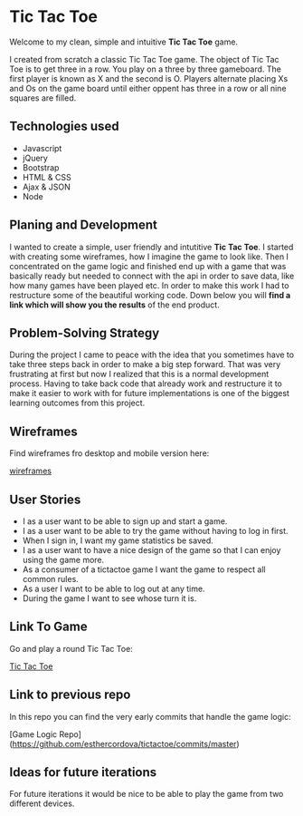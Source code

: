 # Tic Tac Toe

Welcome to my clean, simple and intuitive **Tic Tac Toe** game.

I created from scratch a classic Tic Tac Toe game. The object of Tic Tac Toe is to get three in a row. You play on a three by three gameboard. The first player is known as X and the second is O. Players alternate placing Xs and Os on the game board until either oppent has three in a row or all nine squares are filled.

## Technologies used
-   Javascript
-   jQuery
-   Bootstrap
-   HTML & CSS
-   Ajax & JSON
-   Node

## Planing and Development

I wanted to create a simple, user friendly and intutitive **Tic Tac Toe**. I started with creating some wireframes, how I imagine the game to look like. Then I concentrated on the game logic and finished end up with a game that was basically ready but needed to connect with the api in order to save data, like how many games have been played etc. In order to make this work I had to restructure some of the beautiful working code. Down below you will **find a link which will show you the results** of the end product.

## Problem-Solving Strategy

During the project I came to peace with the idea that you sometimes have to take three steps back in order to make a big step forward. That was very frustrating at first but now I realized that this is a normal development process. Having to take back code that already work and restructure it to make it easier to work with for future implementations is one of the biggest learning outcomes from this project.

## Wireframes

Find wireframes fro desktop and mobile version here:

[wireframes](https://drive.google.com/file/d/0B25Uw_1rZmBMNk05cU9TcDFhVnM/view?usp=sharing)

## User Stories

-   I as a user want to be able to sign up and start a game.
-   I as a user want to be able to try the game without having to log in first.
-   When I sign in, I want my game statistics be saved.
-   I as a user want to have a nice design of the game so that I can enjoy using the game more.
-   As a consumer of a tictactoe game I want the game to respect all common rules.
-   As a user I want to be able to log out at any time.
-   During the game I want to see whose turn it is.

## Link To Game

Go and play a round Tic Tac Toe:

[Tic Tac Toe](http://esthercordova.github.io/game-project-client/index.html)

## Link to previous repo

In this repo you can find the very early commits that handle the game logic:

[Game Logic Repo] (https://github.com/esthercordova/tictactoe/commits/master)

## Ideas for future iterations

For future iterations it would be nice to be able to play the game from two different devices.
